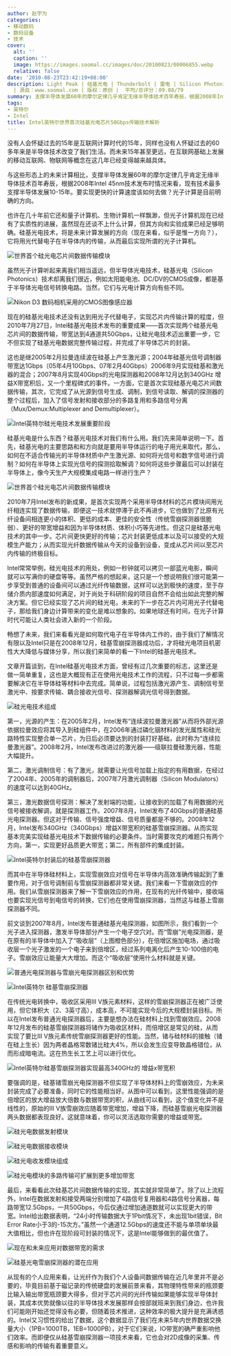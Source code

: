 ```yaml
---
author: 赵宇为
categories:
- 移动数码
- 数码设备
- 技术
cover:
  alt: ''
  caption: ''
  image: https://images.soomal.cc/images/doc/20100823/00006855.webp
  relative: false
date: '2010-08-23T23:42:19+08:00'
description: Light Peak | 硅基光电 | Thunderbolt | 雷电 | Silicon Photonics | 雪崩探测器 | 硅光电
  | 源自：www.soomal.com | 版权：原创 |  平均/总评分：09.88/79
summary: 支撑半导体发展60年的摩尔定律几乎肯定无缘半导体技术百年寿辰，根据2008年Intel 45nm技术发布时情况来看，现有技术最多支撑摩尔定律下的半导体发展10-15年。要实现更快的计算速度该如何去做？光子计算是目前明确的方向。也许在几十年前它还和量子计算机、生物计算机一样飘渺，但光子计算机现在已经有了实质性的进展，虽然甚至现在还谈不上什么计算，但其方向和实验成果已经足够明确。
tags:
- 英特尔
- Intel
title: Intel英特尔世界首次硅基光电芯片50Gbps传输技术解析
---
```


没有人会怀疑过去的15年是互联网计算时代的15年，同样也没有人怀疑过去的60多年来是半导体技术改变了我们生活。而未来15年甚至更远，在互联网基础上发展的移动互联网、物联网等概念在这几年已经变得越来越具体。

与这些形态上的未来计算相比，支撑半导体发展60年的摩尔定律几乎肯定无缘半导体技术百年寿辰，根据2008年Intel 45nm技术发布时情况来看，现有技术最多支撑半导体发展10-15年。要实现更快的计算速度该如何去做？光子计算是目前明确的方向。

也许在几十年前它还和量子计算机、生物计算机一样飘渺，但光子计算机现在已经有了实质性的进展，虽然现在还谈不上什么计算，但其方向和实验成果已经足够明确。硅基光电技术，将是未来计算发展的方向（现在来看，似乎是惟一方向？），它将用光代替电子在半导体内的传输，从而最后实现所谓的光子计算机。

![世界首个硅光电芯片间数据传输模块](https://images.soomal.cc/images/doc/20100823/00006856.webp)




虽然光子计算听起来离我们相当遥远，但半导体光电技术，硅基光电（Silicon Photonics）技术却离我们很近，例如太阳能电池、DC/DV的CMOS成像，都是基于半导体光电信号转换电路。当然，它们与光电计算方向有些不同。

![Nikon D3 数码相机采用的CMOS图像感应器](https://images.soomal.cc/images/doc/20100302/00004252.webp)




现在的硅基光电技术还没有达到用光子代替电子，实现芯片内传输计算的程度，但2010年7月27日，Intel硅基光电技术发布的重要成果――首次实现两个硅基光电芯片间的数据传输，带宽达到4通道共50Gbps，让硅光电技术迈出重要一步，它不但实现了硅基光电数据完整传输过程，并完成了半导体芯片的封装。

这也是继2005年2月拉曼连续波在硅基上产生激光源；2004年硅基光信号调制器带宽达1Gbps（05年4月10Gbps、07年2月40Gbps）2006年9月实现硅基和激光器的混合；2007年8月实现40Gbps的光电探测器和2008年12月达到340GHz 增益X带宽积后，又一个里程碑式的事件。一方面，它是首次实现硅基光电芯片间数据传输，其次，它完成了从光源到信号生成、调制，到信号读取、解调的探测器的整个过程后，加入了信号发射和接收部分的多路复用和多路信号分离（Mux/Demux:Multiplexer and Demultiplexer）。

![Intel英特尔硅光电技术发展重要阶段](https://images.soomal.cc/images/doc/20100823/00006857.webp)




硅基光电是什么东西？硅基光电技术对我们有什么用。我们先来简单说明一下。首先，硅基光电的主要思路和和方向就是要用半导体运行的电子用光来取代，那么，如何在不适合传输光的半导体材质中产生激光源、如何将光信号和数字信号进行调制？如何在半导体上实现光信号的探测拾取解调？如何将这些步骤最后可以封装在半导体上，像今天生产大规模集成电路一样进行生产？

![世界首个硅光电芯片间数据传输模块](https://images.soomal.cc/images/doc/20100823/00006855.webp)




2010年7月Intel发布的新成果，是首次实现两个采用半导体材料的芯片模块间用光纤相连实现了数据传输，即便这一技术就停滞于此不再进步，它也做到了比原有光纤设备间相连更小的体积、更低的成本、更佳的安全性（传统雪崩探测器很脆弱）、更好的带宽增益和因为半导体材质、体积小巧等先进性。但这只是硅基光电技术的其中一步。芯片间更快更好的传输；芯片封装更低成本以及可以接受的大规模生产能力；从而实现光纤数据传输从今天的设备到设备，变成从芯片间以至芯片内传输的终极目标。

Intel常常举例，硅光电技术的用处，例如一秒钟就可以拷贝一部蓝光电影，瞬间就可以写满你的硬盘等等。虽然严格的想起来，这只是一个想说明我们很可能第一步享受到普通的设备间可以通过光纤传输数据，这样可以达到极快的速度，至于存储介质内部速度如何满足，对于尚处于科研阶段的项目自然不会给出如此完整的解决方案。但它已经实现了芯片间的硅光电，未来的下一步在芯片内可用光子代替电子，那给我们身边计算带来的变化是难以想象的。如果地球还有时间，在光子计算时代可能让人类社会进入新的一个阶段。

畅想了未来，我们来看看光是如何取代电子在半导体内工作的，由于我们了解情况有限以及Intel只是在2008年12月，硅基雪崩探测器成功后，才将硅光电项目机密性大大降低与媒体分享，所以我们来简单的看一下Intel的硅基光电技术。

文章开篇谈到，在Intel硅基光电技术方面，曾经有过几次重要的标志，这里还是做一简单重复，这也是大概现有正在使用光电技术工作的流程，只不过每一步都需要解决它在半导体硅等材料中去完成。简单说，过程包括激光源产生、调制信号至激光中、按要求传输、耦合接收光信号、探测器解调光信号得到数据。

![硅光电技术组成](https://images.soomal.cc/images/doc/20100823/00006869.webp)




第一，光源的产生：在2005年2月，Intel发布“连续波拉曼激光器”从而将外部光源依据拉曼效应将其导入到硅组件中，在2006年通过磷化铟材料的发光属性和硅光路特性实现整合单一芯片，为日后必须要达到的封装打好基础，此时称为“连续拉曼激光器”。2008年2月，Intel发布改进过的激光器――级联拉曼硅激光器，性能大幅提升。

第二，激光调制信号：有了激光，就需要让光信号加载上指定的有用数据，在经过了2004年、2005年的调制器后，2007年7月激光调制器（Silicon Modulators）的速度可以达到40GHz。

第三，激光数据信号探测：解决了发射端的功能，让接收到的加载了有用数据的光信号被接收解调，就是探测器工作。2007年8月，Intel发布了40Gbps的普通硅基光电探测器。但这对于传输、信号强度增益、信号质量都是不够的。2008年12月，Intel发布340GHz（340Gbps）增益X带宽积的硅基雪崩探测器。从而实现基本完美实现硅基光电技术下数据传输的必要条件。当时需要攻克的难题只有两个方向，第一，实现更好品质更大带宽；第二，所有部件的集成封装。

![Intel英特尔封装后的硅基雪崩探测器](https://images.soomal.cc/images/doc/20100823/00006864.webp)




而其中在半导体硅材料上，实现雪崩效应对信号在半导体内高效准确传输起到了重要作用，对于信号调制前与雪崩探测器都非常关键。我们来看一下雪崩效应的作用。我们从雪崩探测器来了解一下雪崩效应的作用，在现有的光纤传输中，接收端也要实现光信号到电信号的转换，它们也在使用雪崩探测器，当然这与硅基上雪崩探测器不同。


前文谈到2007年8月，Intel发布普通硅基光电探测器，如图所示，我们看到一个光子进入探测器，激发半导体部分产生一个电子空穴对。而“雪崩”光电探测器，是在原有的半导体中加入了“吸收层”（上图橙色部分），在倍增区施加电场，通过吸收层一个光子激发的一个电子来到倍增区，经过系列电离化后产生10-100倍的电子。雪崩效应让能量大大增加。而这个“吸收层”使用什么材料就是关键。

![普通光电探测器与雪崩光电探测器区别和优势](https://images.soomal.cc/images/doc/20100823/00006865.webp)




![Intel英特尔 硅基雪崩探测器](https://images.soomal.cc/images/doc/20100823/00006866.webp)




在传统光电转换中，吸收区采用III V族元素材料，这样的雪崩探测器正在被广泛使用，但它体积大（2、3英寸高），成本高，不可能实现今后的大规模封装目标。所以在Intel发布普通光电探测器后，主要是想办法在硅材料上找到雪崩效应。2008年12月发布的硅基雪崩探测器将锗作为吸收区材料，而倍增区是常见的硅，从而实现了要比III V族元素传统雪崩探测器更好的性能。当然，锗与硅材料的接触（锗在硅上生长）因为两者晶格常数锗比硅大4%，所以会发生应变导致晶格错位，从而形成暗电流。这在热生长工艺上可以进行优化。

![Intel英特尔硅基雪崩探测器实现最高340GHz的 增益x带宽积](https://images.soomal.cc/images/doc/20100823/00006867.webp)




要强调的是，硅基锗雪崩光电探测器不但实现了半导体材料上的雪崩效应，为未来封装完成了必要准备，同时它的性能相当好。从图中可以看到，这里性能强调的是倍增区的放大增益放大倍数与数据带宽的积，从曲线可以看到，这个值变化并不是线性的，原始的III V族雪崩效应随着带宽增加，增益下降，而硅基雪崩光电探测器两头数据都表现良好。这就意味着，你可以灵活选取你需要的增益或带宽。

![硅光电数据发射模块](https://images.soomal.cc/images/doc/20100823/00006858.webp)




![硅光电数据接收模块](https://images.soomal.cc/images/doc/20100823/00006859.webp)




![硅光电收发模块组成](https://images.soomal.cc/images/doc/20100823/00006860.webp)




![硅光电模块的多路传输可扩展到更多增加带宽](https://images.soomal.cc/images/doc/20100823/00006861.webp)




最后，来看看此次硅基芯片间数据传输的实现，其实就非常简单了。除了以上流程外，Intel在数据发射和接受两端分别增加了4路信号复用器和4路信号分离器，每路带宽12.5Gbps，一共50Gbps，今后仅通过增加通道数就可以实现更大的带宽。Intel给出数据表明，“24小时传输数据大于1Pbit情况下，未出现1bit错误，Bit Error Rate小于3的-15次方。”虽然一个通道12.5Gbps的速度还不能与单项单块最大值相比，但也许在现阶段可封装的情况下，这是Intel能够做到的最优值了。

![现在和未来应用对数据带宽的需求](https://images.soomal.cc/images/doc/20100823/00006862.webp)




![硅基光电雪崩探测器的潜在应用](https://images.soomal.cc/images/doc/20100823/00006868.webp)




从现有的个人应用来看，让光纤作为我们个人设备间数据传输在近几年里并不是必要的，毕竟目前基于磁记录的传统硬盘的发展前景来看，其物理特性带来的瓶颈要比输入输出带宽瓶颈要大得多，但对于芯片间的光纤传输如果能够实现半导体封装，其成本优势就像以往的半导体技术发展那样会按部就班来到我们身边，也许我们可能刚开始还觉得没有必要，但随着技术推进，这种效率的极大提升是充满诱惑的。Intel又习惯性的给出了数据，这个数据显示了我们在未来5年内世界数据交换量大小（1PB=1000TB，1EB=1000PB），对于它们来说，IO带宽的确严重影响他们效率。而即便仅从硅基雪崩探测器一项技术来看，它也会对2D成像的采集、传感和影响的传输有着重要意义。